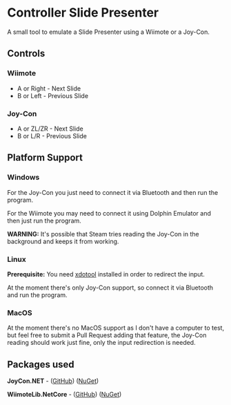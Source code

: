 # Controller Slide Presenter

A small tool to emulate a Slide Presenter using a Wiimote or a Joy-Con.

## Controls

### Wiimote

- A or Right - Next Slide
- B or Left - Previous Slide

### Joy-Con

- A or ZL/ZR - Next Slide
- B or L/R - Previous Slide

## Platform Support

### Windows

For the Joy-Con you just need to connect it via Bluetooth and then run the program.

For the Wiimote you may need to connect it using Dolphin Emulator and then just run the program.

**WARNING:** It's possible that Steam tries reading the Joy-Con in the background and keeps it from working.

### Linux

**Prerequisite:** You need [xdotool](https://github.com/jordansissel/xdotool) installed in order to redirect the input.

At the moment there's only Joy-Con support, so connect it via Bluetooth and run the program.

### MacOS

At the moment there's no MacOS support as I don't have a computer to test, but feel free to submit a Pull Request adding that feature, the Joy-Con reading should work just fine, only the input redirection is needed.

## Packages used

**JoyCon.NET** - ([GitHub](https://github.com/ClusterM/joycon)) ([NuGet](https://www.nuget.org/packages/JoyCon.NET))

**WiimoteLib.NetCore** - ([GitHub](https://github.com/BrianPeek/WiimoteLib)) ([NuGet](https://www.nuget.org/packages/WiimoteLib.NetCore))
